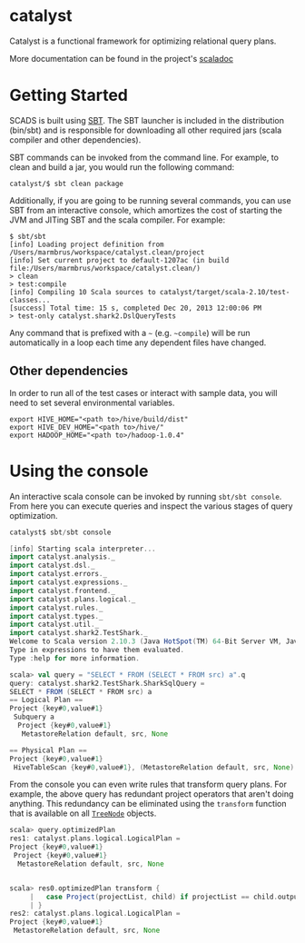 catalyst
========
Catalyst is a functional framework for optimizing relational query plans.

More documentation can be found in the project's [scaladoc](http://marmbrus.github.io/catalyst/latest/api/#catalyst.package)

Getting Started
===============
SCADS is built using [SBT](https://github.com/harrah/xsbt).  The SBT launcher is included in the distribution (bin/sbt) and is responsible for downloading all other required jars (scala compiler and other dependencies).

SBT commands can be invoked from the command line.  For example, to clean and build a jar, you would run the following command:

    catalyst/$ sbt clean package

Additionally, if you are going to be running several commands, you can use SBT from an interactive console, which amortizes the cost of starting the JVM and JITing SBT and the scala compiler.  For example:

```
$ sbt/sbt
[info] Loading project definition from /Users/marmbrus/workspace/catalyst.clean/project
[info] Set current project to default-1207ac (in build file:/Users/marmbrus/workspace/catalyst.clean/)
> clean
> test:compile
[info] Compiling 10 Scala sources to catalyst/target/scala-2.10/test-classes...
[success] Total time: 15 s, completed Dec 20, 2013 12:00:06 PM
> test-only catalyst.shark2.DslQueryTests
```

Any command that is prefixed with a `~` (e.g. `~compile`) will be run automatically in a loop each time any dependent files have changed.

Other dependencies
------------------
In order to run all of the test cases or interact with sample data, you will need to set several environmental variables.

```
export HIVE_HOME="<path to>/hive/build/dist"
export HIVE_DEV_HOME="<path to>/hive/"
export HADOOP_HOME="<path to>/hadoop-1.0.4"
```

Using the console
=================
An interactive scala console can be invoked by running `sbt/sbt console`.  From here you can execute queries and inspect the various stages of query optimization.

```scala
catalyst$ sbt/sbt console

[info] Starting scala interpreter...
import catalyst.analysis._
import catalyst.dsl._
import catalyst.errors._
import catalyst.expressions._
import catalyst.frontend._
import catalyst.plans.logical._
import catalyst.rules._
import catalyst.types._
import catalyst.util._
import catalyst.shark2.TestShark._
Welcome to Scala version 2.10.3 (Java HotSpot(TM) 64-Bit Server VM, Java 1.7.0_45).
Type in expressions to have them evaluated.
Type :help for more information.

scala> val query = "SELECT * FROM (SELECT * FROM src) a".q
query: catalyst.shark2.TestShark.SharkSqlQuery = 
SELECT * FROM (SELECT * FROM src) a
== Logical Plan ==
Project {key#0,value#1}
 Subquery a
  Project {key#0,value#1}
   MetastoreRelation default, src, None

== Physical Plan ==
Project {key#0,value#1}
 HiveTableScan {key#0,value#1}, (MetastoreRelation default, src, None)
```

From the console you can even write rules that transform query plans.  For example, the above query has redundant project operators that aren't doing anything.  This redundancy can be eliminated using the `transform` function that is available on all [`TreeNode`](http://marmbrus.github.io/catalyst/api/current/index.html#catalyst.trees.TreeNode) objects.
```scala
scala> query.optimizedPlan
res1: catalyst.plans.logical.LogicalPlan = 
Project {key#0,value#1}
 Project {key#0,value#1}
  MetastoreRelation default, src, None


scala> res0.optimizedPlan transform {
     |   case Project(projectList, child) if projectList == child.output => child
     | }
res2: catalyst.plans.logical.LogicalPlan = 
Project {key#0,value#1}
 MetastoreRelation default, src, None
```
